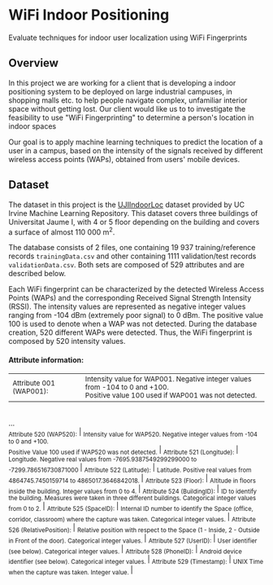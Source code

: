 # WiFi Indoor Positioning
Evaluate techniques for indoor user localization using WiFi Fingerprints

## Overview
In this project we are working for a client that is developing a indoor positioning system 
to be deployed on large industrial campuses, in shopping malls etc. to help people navigate
complex, unfamiliar interior space without getting lost. Our client would like us to to investigate
the feasibility to use "WiFi Fingerprinting" to determine a person's location in indoor spaces

Our goal is to apply machine learning techniques to predict the location of a user in a campus,
based on the intensity of the signals received by different wireless access points (WAPs),
obtained from users' mobile devices.

## Dataset
The dataset in this project is the [UJIIndoorLoc](https://archive.ics.uci.edu/ml/datasets/ujiindoorloc) 
dataset provided by UC Irvine Machine Learning Repository. This dataset covers three buildings of 
Universitat Jaume I, with 4 or 5 floor depending on the building and covers a surface of almost 110 000 m<sup>2</sup>.

The database consists of 2 files, one containing 19 937 training/reference records ```trainingData.csv``` and other containing 1111 validation/test records ```validationData.csv```. Both sets are composed of 529 attributes and are described below.

Each WiFi fingerprint can be characterized by the detected Wireless Access Points (WAPs) and the corresponding Received Signal Strength Intensity (RSSI). The intensity values are represented as negative integer values ranging from -104 dBm (extremely poor signal) to 0 dBm. The positive value 100 is used to denote when a WAP was not detected. During the database creation, 520 different WAPs were detected. Thus, the WiFi fingerprint is composed by 520 intensity values.

#### Attribute information:

| | |
|-|-|
<sub> Attribute 001 (WAP001): </sub> | <sub> Intensity value for WAP001. Negative integer values from -104 to 0 and +100. <br /> Positive value 100 used if WAP001 was not detected. </sub>|
<br />...<br />
<sub> Attribute 520 (WAP520):</sub> | <sub> Intensity value for WAP520. Negative integer values from -104 to 0 and +100. <br /> Positive Value 100 used if WAP520 was not detected. </sub>|
<sub> Attribute 521 (Longitude): </sub>| <sub> Longitude. Negative real values from -7695.9387549299299000 to -7299.786516730871000 </sub>|
<sub> Attribute 522 (Latitude): </sub> | <sub> Latitude. Positive real values from 4864745.7450159714 to 4865017.3646842018. </sub> |
<sub> Attribute 523 (Floor): </sub> | <sub> Altitude in floors inside the building. Integer values from 0 to 4. </sub> |
<sub> Attribute 524 (BuildingID): </sub> | <sub> ID to identify the building. Measures were taken in three different buildings. Categorical integer values from 0 to 2. </sub> |
<sub> Attribute 525 (SpaceID): </sub>| <sub> Internal ID number to identify the Space (office, corridor, classroom) where the capture was taken. Categorical integer values. </sub>|
<sub> Attribute 526 (RelativePosition): </sub> | <sub> Relative position with respect to the Space (1 - Inside, 2 - Outside in Front of the door). Categorical integer values. </sub>|
<sub> Attribute 527 (UserID): </sub> | <sub> User identifier (see below). Categorical integer values. </sub> |
<sub> Attribute 528 (PhoneID):</sub> | <sub> Android device identifier (see below). Categorical integer values. </sub>|
<sub> Attribute 529 (Timestamp): </sub> | <sub> UNIX Time when the capture was taken. Integer value. </sub> |
